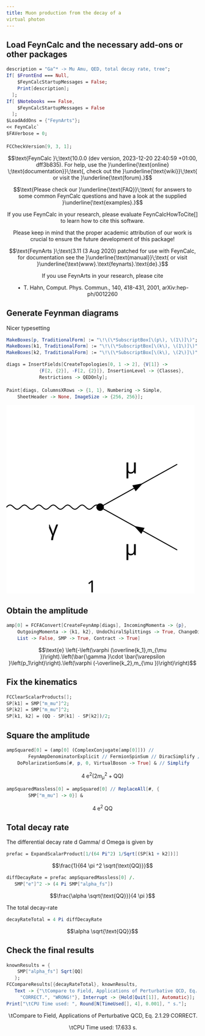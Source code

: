 ```yaml
---
title: Muon production from the decay of a
virtual photon
---
```



## Load FeynCalc and the necessary add-ons or other packages

```mathematica
description = "Ga^* -> Mu Amu, QED, total decay rate, tree";
If[ $FrontEnd === Null, 
  	$FeynCalcStartupMessages = False; 
  	Print[description]; 
  ];
If[ $Notebooks === False, 
  	$FeynCalcStartupMessages = False 
  ];
$LoadAddOns = {"FeynArts"};
<< FeynCalc`
$FAVerbose = 0; 
 
FCCheckVersion[9, 3, 1];
```

$$\text{FeynCalc }\;\text{10.0.0 (dev version, 2023-12-20 22:40:59 +01:00, dff3b835). For help, use the }\underline{\text{online} \;\text{documentation}}\;\text{, check out the }\underline{\text{wiki}}\;\text{ or visit the }\underline{\text{forum}.}$$

$$\text{Please check our }\underline{\text{FAQ}}\;\text{ for answers to some common FeynCalc questions and have a look at the supplied }\underline{\text{examples}.}$$

$$\text{If you use FeynCalc in your research, please evaluate FeynCalcHowToCite[] to learn how to cite this software.}$$

$$\text{Please keep in mind that the proper academic attribution of our work is crucial to ensure the future development of this package!}$$

$$\text{FeynArts }\;\text{3.11 (3 Aug 2020) patched for use with FeynCalc, for documentation see the }\underline{\text{manual}}\;\text{ or visit }\underline{\text{www}.\text{feynarts}.\text{de}.}$$

$$\text{If you use FeynArts in your research, please cite}$$

$$\text{ $\bullet $ T. Hahn, Comput. Phys. Commun., 140, 418-431, 2001, arXiv:hep-ph/0012260}$$

## Generate Feynman diagrams

Nicer typesetting

```mathematica
MakeBoxes[p, TraditionalForm] := "\!\(\*SubscriptBox[\(p\), \(1\)]\)";
MakeBoxes[k1, TraditionalForm] := "\!\(\*SubscriptBox[\(k\), \(1\)]\)";
MakeBoxes[k2, TraditionalForm] := "\!\(\*SubscriptBox[\(k\), \(2\)]\)";
```

```mathematica
diags = InsertFields[CreateTopologies[0, 1 -> 2], {V[1]} -> 
     		{F[2, {2}], -F[2, {2}]}, InsertionLevel -> {Classes}, 
    		Restrictions -> QEDOnly]; 
 
Paint[diags, ColumnsXRows -> {1, 1}, Numbering -> Simple, 
  	SheetHeader -> None, ImageSize -> {256, 256}];
```

![0aj3y7eoib1h7](img/0aj3y7eoib1h7.svg)

## Obtain the amplitude

```mathematica
amp[0] = FCFAConvert[CreateFeynAmp[diags], IncomingMomenta -> {p}, 
  	OutgoingMomenta -> {k1, k2}, UndoChiralSplittings -> True, ChangeDimension -> 4, 
  	List -> False, SMP -> True, Contract -> True]
```

$$\text{e} \left(-\left(\varphi (\overline{k_1},m_{\mu })\right).\left(\bar{\gamma }\cdot \bar{\varepsilon }\left(p_1\right)\right).\left(\varphi (-\overline{k_2},m_{\mu })\right)\right)$$

## Fix the kinematics

```mathematica
FCClearScalarProducts[];
SP[k1] = SMP["m_mu"]^2;
SP[k2] = SMP["m_mu"]^2;
SP[k1, k2] = (QQ - SP[k1] - SP[k2])/2;
```

## Square the amplitude

```mathematica
ampSquared[0] = (amp[0] (ComplexConjugate[amp[0]])) // 
      	FeynAmpDenominatorExplicit // FermionSpinSum // DiracSimplify //
   	DoPolarizationSums[#, p, 0, VirtualBoson -> True] & // Simplify
```

$$4 \;\text{e}^2 \left(2 m_{\mu }^2+\text{QQ}\right)$$

```mathematica
ampSquaredMassless[0] = ampSquared[0] // ReplaceAll[#, {
     	SMP["m_mu"] -> 0}] &
```

$$4 \;\text{e}^2 \;\text{QQ}$$

## Total decay rate

The differential decay rate  d Gamma/ d Omega is given by

```mathematica
prefac = ExpandScalarProduct[1/(64 Pi^2) 1/Sqrt[(SP[k1 + k2])]]
```

$$\frac{1}{64 \pi ^2 \sqrt{\text{QQ}}}$$

```mathematica
diffDecayRate = prefac ampSquaredMassless[0] /. 
   SMP["e"]^2 -> (4 Pi SMP["alpha_fs"])
```

$$\frac{\alpha  \sqrt{\text{QQ}}}{4 \pi }$$

The total decay-rate

```mathematica
decayRateTotal = 4 Pi diffDecayRate
```

$$\alpha  \sqrt{\text{QQ}}$$

## Check the final results

```mathematica
knownResults = {
   	SMP["alpha_fs"] Sqrt[QQ] 
   };
FCCompareResults[{decayRateTotal}, knownResults, 
   Text -> {"\tCompare to Field, Applications of Perturbative QCD, Eq. 2.1.29", 
     "CORRECT.", "WRONG!"}, Interrupt -> {Hold[Quit[1]], Automatic}];
Print["\tCPU Time used: ", Round[N[TimeUsed[], 4], 0.001], " s."];
```

$$\text{$\backslash $tCompare to Field, Applications of Perturbative QCD, Eq. 2.1.29} \;\text{CORRECT.}$$

$$\text{$\backslash $tCPU Time used: }17.633\text{ s.}$$